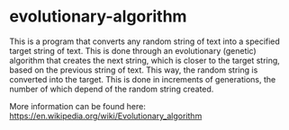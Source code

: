 # evolutionary-algorithm

This is a program that converts any random string of text into a specified target string of text. This is done through an evolutionary (genetic) algorithm that creates the next string, which is closer to the target string, based on the previous string of text. This way, the random string is converted into the target. This is done in increments of generations, the number of which depend of the random string created. 

More information can be found here: https://en.wikipedia.org/wiki/Evolutionary_algorithm
